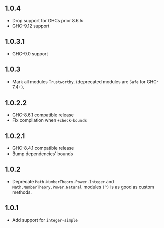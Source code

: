 1.0.4
-----

- Drop support for GHCs prior 8.6.5
- GHC-9.12 support

1.0.3.1
-------

- GHC-9.0 support

1.0.3
-----

- Mark all modules `Trustworthy`. (deprecated modules are `Safe` for GHC-7.4+).

1.0.2.2
-------

- GHC-8.6.1 compatible release
- Fix compilation when `+check-bounds`

1.0.2.1
-------

- GHC-8.4.1 compatible release
- Bump dependencies' bounds

1.0.2
-----

- Deprecate `Math.NumberTheory.Power.Integer` and `Math.NumberTheory.Power.Natural` modules
  `(^)` is as good as custom methods.

1.0.1
-----

- Add support for `integer-simple`
